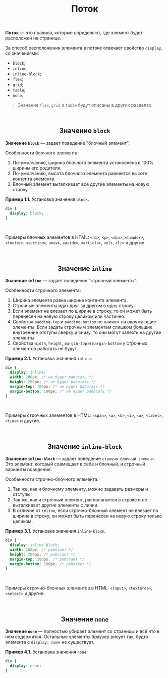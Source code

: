 <div align="center">

# Поток

</div>

<br />

**Поток** — это правила, которые определяют, где элемент будет расположен на странице.

За способ расположения элемента в потоке отвечает свойство `display`, со значениями:
- `block`;
- `inline`;
- `inline-block`;
- `flex`;
- `grid`;
- `table`;
- `none`.

> Значение `flex`, `grid` и `table` будут описаны в других разделах.




<br />

<div align="center">

## Значение `block`

</div>

**Значение `block`** — задает поведение "блочный элемент".

Особенности блочного элемента:
1. По-умолчанию, ширина блочного элемента установлена в 100% ширины его родителя.
2. По-умолчанию, высота блочного элемента равняется высоте контента элемента.
3. Блочный элемент выталкивает все другие элементы на новую строку.

**Пример 1.1.** Установка значения `block`.
```css
div {
  display: block;
}
```

<br />

Примеры блочных элементов в HTML: `<h1>`, `<p>`, `<div>`, `<header>`, `<footer>`, `<section>`, `<nav>`, `<aside>`, `<article>`, `<ul>`, `<li>` и другие.



<br />

<div align="center">

## Значение `inline`

</div>

**Значение `inline`** — задает поведение "строчный элементы".

Особенности строчного элемента:
1. Ширина элемента равна ширине контента элемента.
2. Строчные элементы идут друг за другом в одну строку.
3. Если элемент не влезает по ширине в строку, то он может быть перенесен на новую строку целиком или частично.
4. Свойства `padding-top` и `padding-bottom` не влияют на окружающие элементы. Если задать строчным элементам слишком большие внутренние отступы сверху и снизу, то они могут залезть на другие элементы.
5. Свойства `width`, `height`, `margin-top` и `margin-bottom` у строчных элементов работать не будут.

**Пример 2.1.** Установка значения `inline`.
```css
div {
  display: inline;
  width: 200px; /* не будет работать */
  height: 200px; /* не будет работать */
  margin-top: 100px; /* не будет работать */
  margin-bottom: 100px; /* не будет работать */
}
```

<br />

Примеры строчных элементов в HTML: `<span>`, `<a>`, `<b>`, `<i>`, `<u>`, `<label>`, `<time>` и другие.





<br />

<div align="center">

## Значение `inline-block`

</div>

**Значение `inline-block`** — задает поведение `строчно-блочный элемент`. Это элемент, который совмещает в себе и блочный, и строчный варианты поведения.

Особенности строчно-блочного элемента:
1. Так же, как и блочному элементу, можно задавать размеры и отступы.
2. Так же, как и строчный элемент, располагается в строке и не выталкивает другие элементы с линии.
3. В отличие от `inline`, если строчно-блочный элемент не влезает по ширине в строку, он может быть перенесен на новую строку только целиком.

**Пример 3.1.** Установка значения `inline-block`.
```css
div {
  display: inline-block;
  width: 200px; /* работает */
  height: 200px; /* работает */
  margin-top: 100px; /* работает */
  margin-bottom: 100px; /* работает */
}
```

<br />

Примеры строчно-блочных элементов в HTML: `<input>`, `<textarea>`, `<select>` и другие.



<br />

<div align="center">

## Значение `none`

</div>

**Значение `none`** — полностью убирает элемент со страницы и всё что в нем содержится. Остальные элементы браузер рисует так, будто элемента с `display: none` не существует.

**Пример 4.1.** Установка значения `none`.
```css
div {
  display: none;
}
```







